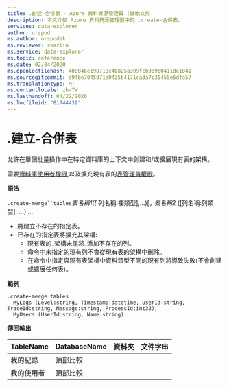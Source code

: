 ```yaml
---
title: .創建-合併表 - Azure 資料資源管理員 |微軟文件
description: 本文介紹 Azure 資料資源管理器中的 .create-合併表。
services: data-explorer
author: orspod
ms.author: orspodek
ms.reviewer: rkarlin
ms.service: data-explorer
ms.topic: reference
ms.date: 02/04/2020
ms.openlocfilehash: 408046e198710c4b825a399fcb90960411de1041
ms.sourcegitcommit: e94be7045d71a0435b4171ca3a7c30455e6dfa57
ms.translationtype: MT
ms.contentlocale: zh-TW
ms.lasthandoff: 04/22/2020
ms.locfileid: "81744439"
---
```

# <a name="create-merge-tables"></a>.建立-合併表

允許在單個批量操作中在特定資料庫的上下文中創建和/或擴展現有表的架構。

需要[資料庫使用者權限](../management/access-control/role-based-authorization.md),以及擴充現有表的[表管理員權限](../management/access-control/role-based-authorization.md)。

**語法**

`.create-merge``tables`*表名稱1([* 列名稱:欄類型],...)[`,` *表名稱2* ([列名稱:列類型], ...) ...

* 將建立不存在的指定表。
* 已存在的指定表將擴充其架構:
    * 現有表的_架構末尾將_添加不存在的列。
    * 命令中未指定的現有列不會從現有表的架構中刪除。
    * 在命令中指定與現有表架構中資料類型不同的現有列將導致失敗(不會創建或擴展任何表)。

**範例** 

```kusto
.create-merge tables 
  MyLogs (Level:string, Timestamp:datetime, UserId:string, TraceId:string, Message:string, ProcessId:int32),
  MyUsers (UserId:string, Name:string)
```

**傳回輸出**

| TableName | DatabaseName  | 資料夾 | 文件字串 |
|-----------|---------------|--------|-----------|
| 我的紀錄    | 頂部比較 |        |           |
| 我的使用者   | 頂部比較 |        |           |
